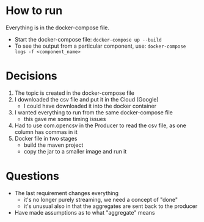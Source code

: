 # How to run 
Everything is in the docker-compose file.
- Start the docker-compose file: `docker-compose up --build`
- To see the output from a particular component, use: `docker-compose logs -f <component_name>`

# Decisions
1. The topic is created in the docker-compose file 
2. I downloaded the csv file and put it in the Cloud (Google)
   - I could have downloaded it into the docker container 
3. I wanted everything to run from the same docker-compose file
   - this gave me some timing issues 
4. Had to use com.opencsv in the Producer to read the csv file, as one column has commas in it
5. Docker file in two stages
    - build the maven project 
    - copy the jar to a smaller image and run it

# Questions 
* The last requirement changes everything 
   - it's no longer purely streaming, we need a concept of "done"
   - it's unusual also in that the aggregates are sent back to the producer 
* Have made assumptions as to what "aggregate" means 
